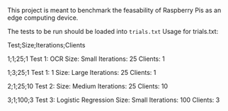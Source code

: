 This project is meant to benchmark the feasability of Raspberry Pis as an edge computing device.


The tests to be run should be loaded into `trials.txt`
Usage for trials.txt:

Test;Size;Iterations;Clients

1;1;25;1
Test 1: OCR
Size: Small
Iterations: 25
Clients: 1

1;3;25;1
Test 1: 1
Size: Large
Iterations: 25
Clients: 1

2;1;25;10
Test 2:
Size: Medium
Iterations: 25
Clients: 10

3;1;100;3
Test 3: Logistic Regression
Size: Small
Iterations: 100
Clients: 3



